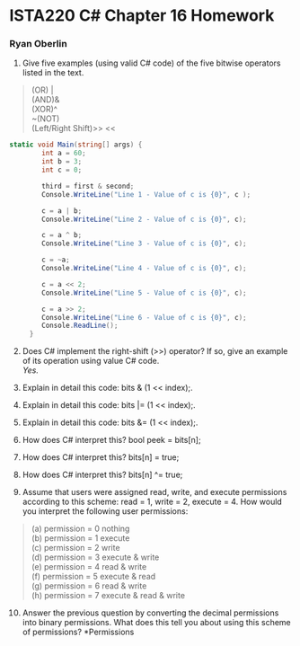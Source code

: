 # ISTA220 C# Chapter 16 Homework

### Ryan Oberlin

1. Give five examples (using valid C# code) of the five bitwise operators listed in the text.  
>(OR) |  
(AND)&  
(XOR)^  
 ~(NOT)  
 (Left/Right Shift)>> <<  
>

```C#
static void Main(string[] args) {
        int a = 60;            
        int b = 3;            
        int c = 0;

        third = first & second;            
        Console.WriteLine("Line 1 - Value of c is {0}", c );

        c = a | b;             
        Console.WriteLine("Line 2 - Value of c is {0}", c);

        c = a ^ b;             
        Console.WriteLine("Line 3 - Value of c is {0}", c);

        c = ~a;                
        Console.WriteLine("Line 4 - Value of c is {0}", c);

        c = a << 2;      
        Console.WriteLine("Line 5 - Value of c is {0}", c);

        c = a >> 2;      
        Console.WriteLine("Line 6 - Value of c is {0}", c);
        Console.ReadLine();
     }
```
2. Does C# implement the right-shift (>>) operator? If so, give an example of its operation using value
C# code.  
*Yes.*

3. Explain in detail this code: bits & (1 << index);.

4. Explain in detail this code: bits |= (1 << index);.

5. Explain in detail this code: bits &= (1 << index);.

6. How does C# interpret this? bool peek = bits[n];

7. How does C# interpret this? bits[n] = true;

8. How does C# interpret this? bits[n] ^= true;

9. Assume that users were assigned read, write, and execute permissions according to this scheme: read
= 1, write = 2, execute = 4. How would you interpret the following user permissions:
>(a) permission = 0 nothing  
(b) permission = 1 execute  
(c) permission = 2 write  
(d) permission = 3 execute & write  
(e) permission = 4 read & write  
(f) permission = 5 execute & read  
(g) permission = 6 read & write  
(h) permission = 7 execute & read & write  
>

10. Answer the previous question by converting the decimal permissions into binary permissions. What
does this tell you about using this scheme of permissions?
*Permissions
